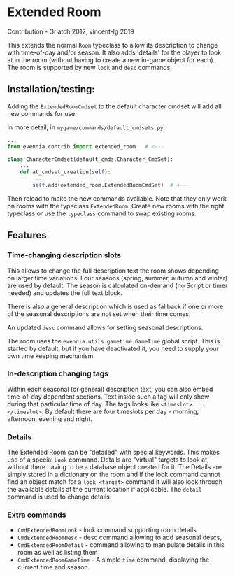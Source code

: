 # Extended Room

Contribution - Griatch 2012, vincent-lg 2019

This extends the normal `Room` typeclass to allow its description to change 
with time-of-day and/or season. It also adds 'details' for the player to look at 
in the room (without having to create a new in-game object for each). The room is 
supported by new `look` and `desc` commands.

## Installation/testing:

Adding the `ExtendedRoomCmdset` to the default character cmdset will add all
new commands for use.

In more detail, in `mygame/commands/default_cmdsets.py`:

```python
...
from evennia.contrib import extended_room   # <---

class CharacterCmdset(default_cmds.Character_CmdSet):
    ...
    def at_cmdset_creation(self):
        ...
        self.add(extended_room.ExtendedRoomCmdSet)  # <---

```

Then reload to make the new commands available. Note that they only work
on rooms with the typeclass `ExtendedRoom`. Create new rooms with the right
typeclass or use the `typeclass` command to swap existing rooms.

## Features

### Time-changing description slots

This allows to change the full description text the room shows
depending on larger time variations. Four seasons (spring, summer,
autumn and winter) are used by default. The season is calculated
on-demand (no Script or timer needed) and updates the full text block.

There is also a general description which is used as fallback if
one or more of the seasonal descriptions are not set when their
time comes.

An updated `desc` command allows for setting seasonal descriptions.

The room uses the `evennia.utils.gametime.GameTime` global script. This is
started by default, but if you have deactivated it, you need to
supply your own time keeping mechanism.

### In-description changing tags

Within each seasonal (or general) description text, you can also embed
time-of-day dependent sections. Text inside such a tag will only show
during that particular time of day. The tags looks like `<timeslot> ...
</timeslot>`. By default there are four timeslots per day - morning,
afternoon, evening and night.

### Details

The Extended Room can be "detailed" with special keywords. This makes
use of a special `Look` command. Details are "virtual" targets to look
at, without there having to be a database object created for it. The
Details are simply stored in a dictionary on the room and if the look
command cannot find an object match for a `look <target>` command it
will also look through the available details at the current location
if applicable. The `detail` command is used to change details.

### Extra commands

- `CmdExtendedRoomLook` - look command supporting room details
- `CmdExtendedRoomDesc` - desc command allowing to add seasonal descs,
- `CmdExtendedRoomDetail` - command allowing to manipulate details in this room
  as well as listing them
- `CmdExtendedRoomGameTime` - A simple `time` command, displaying the current
  time and season.
